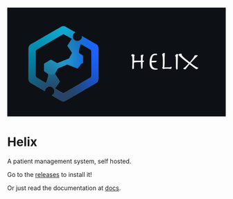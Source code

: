 ![](https://github.com/helix-medical/.github/blob/main/helix-banner.png)
# Helix 

A patient management system, self hosted.

Go to the [releases](https://github.com/helix-medical/releases) to install it!

Or just read the documentation at [docs](https://github.com/helix-medical/docs).
